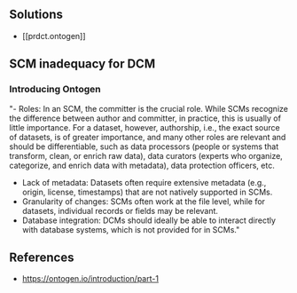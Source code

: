 
## Solutions

- [[prdct.ontogen]]

## SCM inadequacy for DCM

### Introducing Ontogen

"-   Roles: In an SCM, the committer is the crucial role. While SCMs recognize the difference between author and committer, in practice, this is usually of little importance. For a dataset, however, authorship, i.e., the exact source of datasets, is of greater importance, and many other roles are relevant and should be differentiable, such as data processors (people or systems that transform, clean, or enrich raw data), data curators (experts who organize, categorize, and enrich data with metadata), data protection officers, etc.
-   Lack of metadata: Datasets often require extensive metadata (e.g., origin, license, timestamps) that are not natively supported in SCMs.
-   Granularity of changes: SCMs often work at the file level, while for datasets, individual records or fields may be relevant.
-   Database integration: DCMs should ideally be able to interact directly with database systems, which is not provided for in SCMs."


## References

- https://ontogen.io/introduction/part-1